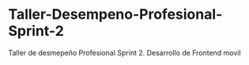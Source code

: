 # Taller-Desempeno-Profesional-Sprint-2
Taller de desmepeño Profesional Sprint 2. Desarrollo de Frontend movil
